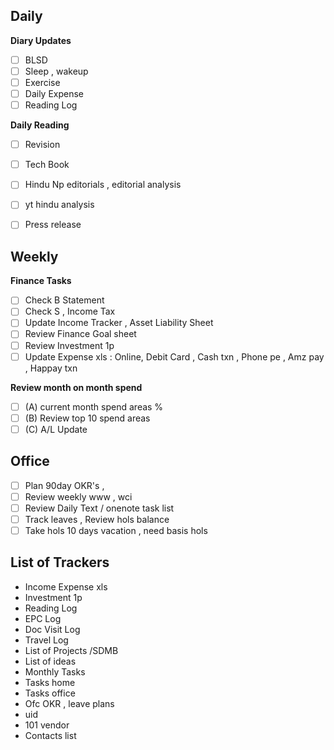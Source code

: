 ## Daily 
**Diary Updates**
- [ ] BLSD
- [ ] Sleep , wakeup
- [ ] Exercise
- [ ] Daily Expense
- [ ] Reading Log

**Daily Reading**
- [ ] Revision
- [ ] Tech Book
- [ ] Hindu Np editorials , editorial analysis
- [ ] yt hindu analysis
- [ ] Press release 


## Weekly
**Finance Tasks**
- [ ] Check B Statement
- [ ] Check S , Income Tax 
- [ ] Update Income Tracker , Asset Liability Sheet
- [ ] Review Finance Goal sheet
- [ ] Review Investment 1p
- [ ] Update Expense xls : Online, Debit Card , Cash txn , Phone pe , Amz pay , Happay txn

**Review month on month spend** 
- [ ] (A) current month spend areas % 
- [ ] (B) Review top 10 spend areas 
- [ ] (C) A/L Update 

## Office
- [ ] Plan 90day OKR's , 
- [ ] Review weekly www , wci
- [ ] Review Daily Text / onenote task list
- [ ] Track leaves , Review hols balance 
- [ ] Take hols 10 days vacation , need basis hols

## List of Trackers
- Income Expense xls 
- Investment 1p
- Reading Log
- EPC Log
- Doc Visit Log
- Travel Log
- List of Projects /SDMB 
- List of ideas
- Monthly Tasks
- Tasks home
- Tasks office
- Ofc OKR , leave plans
- uid 
- 101 vendor 
- Contacts list
